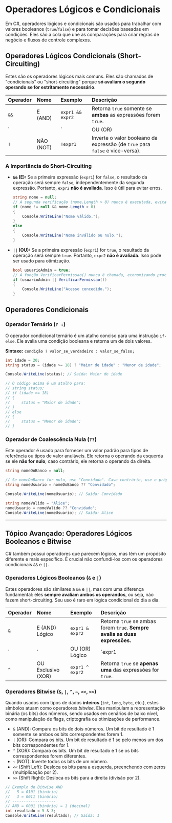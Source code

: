 # Operadores Lógicos e Condicionais

Em C#, operadores lógicos e condicionais são usados para trabalhar com valores booleanos (`true`/`false`) e para tomar decisões baseadas em condições. Eles são a cola que une as comparações para criar regras de negócio e fluxos de controle complexos.

## Operadores Lógicos Condicionais (Short-Circuiting)

Estes são os operadores lógicos mais comuns. Eles são chamados de "condicionais" ou "short-circuiting" porque **só avaliam o segundo operando se for estritamente necessário**.

| Operador | Nome | Exemplo | Descrição |
| :--- | :--- | :--- | :--- |
| `&&` | E (AND) | `expr1 && expr2` | Retorna `true` somente se **ambas** as expressões forem `true`. |
| `||` | OU (OR) | `expr1 || expr2` | Retorna `true` se **pelo menos uma** das expressões for `true`. |
| `!` | NÃO (NOT) | `!expr1` | Inverte o valor booleano da expressão (de `true` para `false` e vice-versa). |

### A Importância do Short-Circuiting

-   **`&&` (E):** Se a primeira expressão (`expr1`) for `false`, o resultado da operação será sempre `false`, independentemente da segunda expressão. Portanto, `expr2` **não é avaliada**. Isso é útil para evitar erros.

    ```c#
    string nome = null;
    // A segunda verificação (nome.Length > 0) nunca é executada, evitando uma NullReferenceException.
    if (nome != null && nome.Length > 0) 
    {
        Console.WriteLine("Nome válido.");
    }
    else
    {
        Console.WriteLine("Nome inválido ou nulo.");
    }
    ```

-   **`||` (OU):** Se a primeira expressão (`expr1`) for `true`, o resultado da operação será sempre `true`. Portanto, `expr2` **não é avaliada**. Isso pode ser usado para otimização.

    ```c#
    bool usuarioAdmin = true;
    // A função VerificarPermissao() nunca é chamada, economizando processamento.
    if (usuarioAdmin || VerificarPermissao())
    {
        Console.WriteLine("Acesso concedido.");
    }
    ```

## Operadores Condicionais

### Operador Ternário (`? :`)

O operador condicional ternário é um atalho conciso para uma instrução `if-else`. Ele avalia uma condição booleana e retorna um de dois valores.

**Sintaxe:** `condição ? valor_se_verdadeiro : valor_se_falso;`

```c#
int idade = 20;
string status = (idade >= 18) ? "Maior de idade" : "Menor de idade";

Console.WriteLine(status); // Saída: Maior de idade

// O código acima é um atalho para:
// string status;
// if (idade >= 18)
// {
//     status = "Maior de idade";
// }
// else
// {
//     status = "Menor de idade";
// }
```

### Operador de Coalescência Nula (`??`)

Este operador é usado para fornecer um valor padrão para tipos de referência ou tipos de valor anuláveis. Ele retorna o operando da esquerda se ele **não for nulo**; caso contrário, ele retorna o operando da direita.

```c#
string nomeDoBanco = null;

// Se nomeDoBanco for nulo, use "Convidado". Caso contrário, use o próprio valor.
string nomeUsuario = nomeDoBanco ?? "Convidado";

Console.WriteLine(nomeUsuario); // Saída: Convidado

string nomeValido = "Alice";
nomeUsuario = nomeValido ?? "Convidado";
Console.WriteLine(nomeUsuario); // Saída: Alice
```

---

## Tópico Avançado: Operadores Lógicos Booleanos e Bitwise

C# também possui operadores que parecem lógicos, mas têm um propósito diferente e mais específico. É crucial não confundi-los com os operadores condicionais `&&` e `||`.

### Operadores Lógicos Booleanos (`&` e `|`)

Estes operadores são similares a `&&` e `||`, mas com uma diferença fundamental: eles **sempre avaliam ambos os operandos**, ou seja, não fazem short-circuiting. Seu uso é raro em lógica condicional do dia a dia.

| Operador | Nome | Exemplo | Descrição |
| :--- | :--- | :--- | :--- |
| `&` | E (AND) Lógico | `expr1 & expr2` | Retorna `true` se ambas forem `true`. **Sempre avalia as duas expressões.** |
| `|` | OU (OR) Lógico | `expr1 | expr2` | Retorna `true` se uma delas for `true`. **Sempre avalia as duas expressões.** |
| `^` | OU Exclusivo (XOR) | `expr1 ^ expr2` | Retorna `true` se **apenas uma** das expressões for `true`. |

### Operadores Bitwise (`&`, `|`, `^`, `~`, `<<`, `>>`)

Quando usados com tipos de dados **inteiros** (`int`, `long`, `byte`, etc.), estes símbolos atuam como operadores *bitwise*. Eles manipulam a representação binária (os bits) dos números, sendo usados em cenários de baixo nível, como manipulação de flags, criptografia ou otimizações de performance.

-   `&` (AND): Compara os bits de dois números. Um bit de resultado é 1 somente se ambos os bits correspondentes forem 1.
-   `|` (OR): Compara os bits. Um bit de resultado é 1 se pelo menos um dos bits correspondentes for 1.
-   `^` (XOR): Compara os bits. Um bit de resultado é 1 se os bits correspondentes forem diferentes.
-   `~` (NOT): Inverte todos os bits de um número.
-   `<<` (Shift Left): Desloca os bits para a esquerda, preenchendo com zeros (multiplicação por 2).
-   `>>` (Shift Right): Desloca os bits para a direita (divisão por 2).

```c#
// Exemplo de Bitwise AND
//   5 = 0101 (binário)
//   3 = 0011 (binário)
// -------------------
// AND = 0001 (binário) = 1 (decimal)
int resultado = 5 & 3;
Console.WriteLine(resultado); // Saída: 1
```

